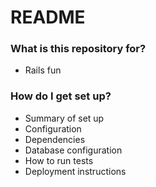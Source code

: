 # README #



### What is this repository for? ###

* Rails fun

### How do I get set up? ###

* Summary of set up
* Configuration
* Dependencies
* Database configuration
* How to run tests
* Deployment instructions
